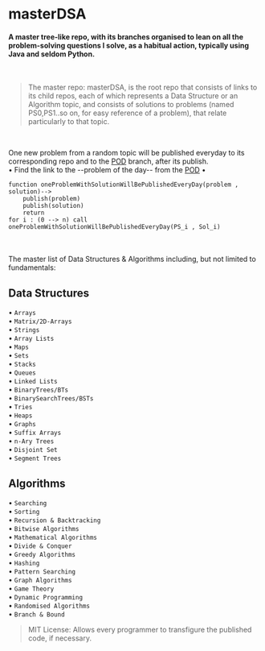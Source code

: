 # **masterDSA**

#### A master tree-like repo, with its branches organised to lean on all the problem-solving questions I solve, as a habitual action, typically using Java and seldom Python.
<br/>

>The master repo: masterDSA, is the root repo that consists of links to its child repos, each of which represents a Data Structure or an Algorithm topic, and consists of solutions to problems (named PS0,PS1..so on, for easy reference of a problem), that relate particularly to that topic. 
<br/>

One new problem from a random topic will be published everyday to its corresponding repo and to the [POD](https://github.com/Sreya-Ravi/masterDSA/tree/pod) branch, after its publish.
<br/> • Find the link to the --problem of the day-- from the [POD](https://github.com/Sreya-Ravi/masterDSA/tree/pod) •

```
function oneProblemWithSolutionWillBePublishedEveryDay(problem , solution)-->
    publish(problem)
    publish(solution)
    return
for i : (0 --> n) call oneProblemWithSolutionWillBePublishedEveryDay(PS_i , Sol_i)
```
<br/>


<!-- This repo includes, but not limited to, the following topics: -->
<br/>
The master list of Data Structures & Algorithms including, but not limited to fundamentals:

## Data Structures 
• `Arrays` <br/>
• `Matrix/2D-Arrays` <br/>
• `Strings` <br/>
• `Array Lists` <br/>
• `Maps` <br/>
• `Sets` <br/>
• `Stacks` <br/>
• `Queues` <br/>
• `Linked Lists` <br/>
• `BinaryTrees/BTs` <br/>
• `BinarySearchTrees/BSTs` <br/>
• `Tries` <br/>
• `Heaps` <br/>
• `Graphs` <br/> 
• `Suffix Arrays` <br/>
• `n-Ary Trees` <br/>
• `Disjoint Set` <br/>
• `Segment Trees` <br/>

## Algorithms
• `Searching` <br/>
• `Sorting` <br/>
• `Recursion & Backtracking` <br/>
• `Bitwise Algorithms` <br/>
• `Mathematical Algorithms` <br/>
• `Divide & Conquer` <br/>
• `Greedy Algorithms` <br/>
• `Hashing` <br/>
• `Pattern Searching` <br/>
• `Graph Algorithms` <br/>
• `Game Theory` <br/>
• `Dynamic Programming` <br/>
• `Randomised Algorithms` <br/>
• `Branch & Bound` <br/>

> MIT License: Allows every programmer to transfigure the published code, if necessary.



